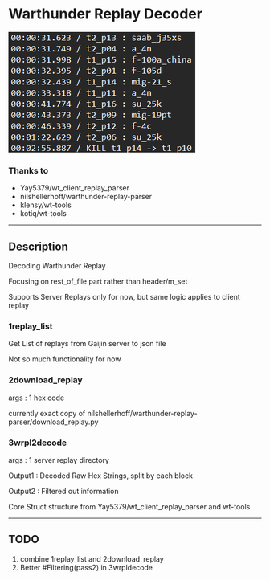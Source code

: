 # Warthunder Replay Decoder

![decode_example](decode_example.png)

### Thanks to

- Yay5379/wt_client_replay_parser
- nilshellerhoff/warthunder-replay-parser
- klensy/wt-tools
- kotiq/wt-tools

---

## Description

Decoding Warthunder Replay

Focusing on rest_of_file part rather than header/m_set

Supports Server Replays only for now, but same logic applies to client replay

### 1replay_list

Get List of replays from Gaijin server to json file

Not so much functionality for now

### 2download_replay

args : 1 hex code

currently exact copy of nilshellerhoff/warthunder-replay-parser/download_replay.py

### 3wrpl2decode

args : 1 server replay directory

Output1 : Decoded Raw Hex Strings, split by each block

Output2 : Filtered out information

Core Struct structure from Yay5379/wt_client_replay_parser and wt-tools

---

## TODO

1. combine 1replay_list and 2download_replay
2. Better #Filtering(pass2) in 3wrpldecode
